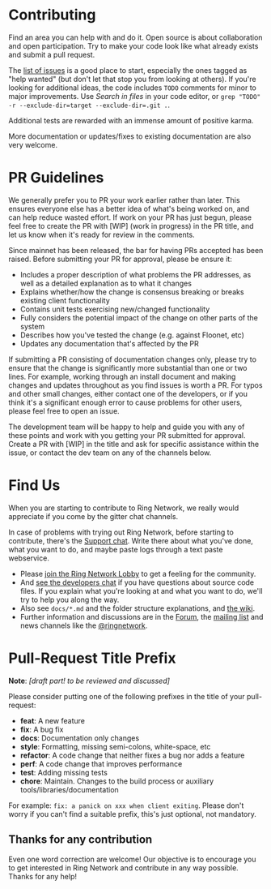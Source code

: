 # Contributing

Find an area you can help with and do it. Open source is about collaboration and open participation. Try to make your code look like what already exists and submit a pull request.

The [list of issues](https://github.com/ringnetwork/ringnetwork/issues) is a good place to start, especially the ones tagged as "help wanted" (but don't let that stop you from looking at others). If you're looking for additional ideas, the code includes `TODO` comments for minor to major improvements. Use _Search in files_ in your code editor, or `grep "TODO" -r --exclude-dir=target --exclude-dir=.git .`.

Additional tests are rewarded with an immense amount of positive karma.

More documentation or updates/fixes to existing documentation are also very welcome. 

# PR Guidelines

We generally prefer you to PR your work earlier rather than later. This ensures everyone else has a better idea of what's being worked on, and can help reduce wasted effort. If work on your PR has just begun, please feel free to create the PR with [WIP] (work in progress) in the PR title, and let us know when it's ready for review in the comments.

Since mainnet has been released, the bar for having PRs accepted has been raised. Before submitting your PR for approval, please be ensure it:
* Includes a proper description of what problems the PR addresses, as well as a detailed explanation as to what it changes
* Explains whether/how the change is consensus breaking or breaks existing client functionality
* Contains unit tests exercising new/changed functionality
* Fully considers the potential impact of the change on other parts of the system
* Describes how you've tested the change (e.g. against Floonet, etc)
* Updates any documentation that's affected by the PR

If submitting a PR consisting of documentation changes only, please try to ensure that the change is significantly more substantial than one or two lines. For example, working through an install document and making changes and updates throughout as you find issues is worth a PR. For typos and other small changes, either contact one of the developers, or if you think it's a significant enough error to cause problems for other users, please feel free to open an issue.

The development team will be happy to help and guide you with any of these points and work with you getting your PR submitted for approval. Create a PR with [WIP] in the title and ask for specific assistance within the issue, or contact the dev team on any of the channels below.

# Find Us

When you are starting to contribute to Ring Network, we really would appreciate if you come by the gitter chat channels.

In case of problems with trying out Ring Network, before starting to contribute, there's the [Support chat](https://gitter.im/ringnetwork_community/support). Write there about what you've done, what you want to do, and maybe paste logs through a text paste webservice.

* Please [join the Ring Network Lobby](https://gitter.im/ringnetwork_community/Lobby) to get a feeling for the community.
* And [see the developers chat](https://gitter.im/ringnetwork_community/dev) if you have questions about source code files.
  If you explain what you're looking at and what you want to do, we'll try to help you along the way.
* Also see `docs/*.md` and the folder structure explanations, and [the wiki](https://github.com/ringnetwork/docs/wiki).
* Further information and discussions are in the [Forum](https://forum.ringnetwork.org/), the [mailing list](https://lists.launchpad.net/ringnetwork/) and news channels like the [@ringnetwork](https://twitter.com/ringnetwork).

# Pull-Request Title Prefix

**Note**: *[draft part! to be reviewed and discussed]*

Please consider putting one of the following prefixes in the title of your pull-request:
- **feat**:     A new feature
- **fix**:      A bug fix
- **docs**:     Documentation only changes
- **style**:    Formatting, missing semi-colons, white-space, etc
- **refactor**: A code change that neither fixes a bug nor adds a feature
- **perf**:     A code change that improves performance
- **test**:     Adding missing tests
- **chore**:    Maintain. Changes to the build process or auxiliary tools/libraries/documentation

For example: `fix: a panick on xxx when client exiting`. Please don't worry if you can't find a suitable prefix, this's just optional, not mandatory.

## Thanks for any contribution

Even one word correction are welcome! Our objective is to encourage you to get interested in Ring Network and contribute in any way possible. Thanks for any help!
